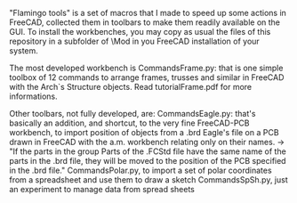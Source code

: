 "Flamingo tools" is a set of macros that I made to speed up some actions in FreeCAD, collected them in toolbars to make them readily available on the GUI.
To install the workbenches, you may copy as usual the files of this repository in a subfolder of \Mod in you FreeCAD installation of your system. 

The most developed workbench is CommandsFrame.py: that is one simple toolbox of 12 commands to arrange frames, trusses and similar in FreeCAD with the Arch`s Structure objects. 
Read tutorialFrame.pdf for more informations.

Other toolbars, not fully developed, are: 
    CommandsEagle.py: that's basically an addition, and shortcut, to the very fine FreeCAD-PCB workbench, to import position of objects from a .brd Eagle's file on a PCB drawn in FreeCAD with the a.m. workbench relating only on their names. -> "If the parts in the group Parts of the .FCStd file have the same name of the parts in the .brd file, they will be moved to the position of the PCB specified in the .brd file."
    CommandsPolar.py, to import a set of polar coordinates from a spreadsheet and use them to draw a sketch
    CommandsSpSh.py, just an experiment to manage data from spread sheets
    
